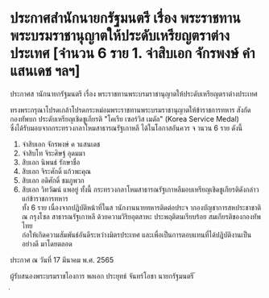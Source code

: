 
# ประกาศสำนักนายกรัฐมนตรี เรื่อง พระราชทานพระบรมราชานุญาตให้ประดับเหรียญตราต่างประเทศ [จำนวน 6 ราย 1. จ่าสิบเอก จักรพงษ์ คำแสนเดช ฯลฯ]
      
      

      
      

ประกาศส านักนายกรัฐมนตรี 
เรื่อง  พระราชทานพระบรมราชานุญาตให้ประดับเหรียญตราต่างประเทศ 
 
 
ทรงพระกรุณาโปรดเกล้าโปรดกระหม่อมพระราชทานพระบรมราชานุญาตให้ข้าราชการทหาร 
สังกัดกองทัพบก  ประดับเหรียญเชิดชูเกียรติ  "โคเรีย  เซอร์วิส  เมดัล"  (Korea  Service  Medal)   
ซึ่งได้รับมอบจากกระทรวงกลาโหมสาธารณรัฐเกาหลี  ได้ในโอกาสอันควร จ านวน  6  ราย  ดังนี้ 
1. จ่าสิบเอก จักรพงษ์  ค าแสนเดช 
2. จ่าสิบโท จิระศิษฐ์  อุดมมา 
3. สิบเอก นิพนธ์  รักษาชื่อ 
4. สิบเอก จิระศักดิ์  แก้วพะคุณ 
5. สิบเอก อดิศักดิ์  ชมภูพวก 
6. สิบเอก วิทวัฒน์  แพอยู่ 
ทั้งนี้  กระทรวงกลาโหมสาธารณรัฐเกาหลีมอบเหรียญเชิดชูเกียรติดังกล่าวแก่ข้าราชการทหาร   
ทั้ง  6  ราย  เนื่องจากปฏิบัติหน้าที่ในส านักงานนายทหารติดต่อประจ ากองบัญชาการสหประชาชาติ   
ณ  กรุงโซล  สาธารณรัฐเกาหลี  ด้วยความวิริยอุตสาหะ  ประพฤติตนเรียบร้อย  สมเกียรติของกองทัพไทย   
ก่อให้เกิดความสัมพันธ์อันดีระหว่างมิตรประเทศ  และเพื่อเป็นการตอบแทนที่ได้ปฏิบัติงานเป็นอย่างดี 
มาโดยตลอด   
 
ประกาศ  ณ  วันที่  17  มีนาคม  พ.ศ.  2565 
 
ผู้รับสนองพระบรมราชโองการ 
พลเอก ประยุทธ์  จันทร์โอชา 
นายกรัฐมนตรี 
้
 
่
 